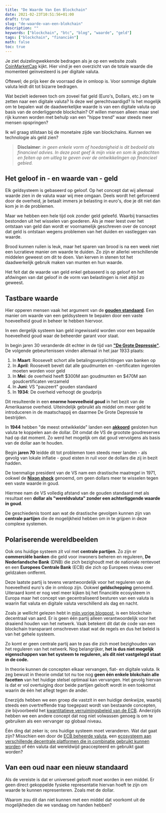 ```yaml
---
title: "De Waarde Van Een Blockchain"
date: 2021-02-23T10:51:56+01:00
draft: true
slug: "de-waarde-van-een-blokchain"
description: ""
keywords: ["blockchain", "btc", "blog", "waarde", "geld"]
tags: ["blockchain", "financiën"]
math: false
toc: true
---
```


Je ziet duizelingwekkende bedragen als je op een website zoals [CoinMarketCap](https://coinmarketcap.com/ "CoinMarketCap") kijkt. Hier vind je een overzicht van de totale waarde die momenteel geïnvesteerd is per digitale valuta. 

Oftewel; de prijs keer de voorraad die in omloop is. Voor sommige digitale valuta leidt dit tot bizarre bedragen. 

Wat bezielt iedereen toch om zoveel fiat geld (Euro's, Dollars, etc.) om te zetten naar een digitale valuta? Is deze wel gerechtvaardigd? Is het mogelijk om te bepalen wat de daadwerkelijke waarde is van een digitale valuta op basis van de onderliggende blockchain? Of willen mensen alleen maar snel rijk kunnen worden met behulp van een "hippe trend" waar steeds meer mensen opspringen?

Ik wil graag stilstaan bij de monetaire zijde van blockchains. Kunnen we technologie als geld zien?

> **Disclaimer**: *in geen enkele vorm of hoedanigheid is dit bedoeld als financieel advies. In deze post geef ik mijn visie en som ik gedachten en feiten op om uitleg te geven over de ontwikkelingen op financieel gebied.*

## Het geloof in - en waarde van - geld

Elk geldsysteem is gebaseerd op geloof. Op het concept dat wij allemaal waarde zien in de valuta waar wij mee omgaan. Deels wordt het geforceerd door de overheid, je betaalt immers je belasting in euro's, doe je dit niet dan kom je in de problemen.

Maar we hebben een hele tijd ook zonder geld geleefd. Waarbij transacties bestonden uit het wisselen van goederen. Als je meer leest over het ontstaan van geld dan wordt er voornamelijk geschreven over de concept dat geld is ontstaan wegens problemen van het duiden en vastleggen van waarde.

Brood kunnen ruilen is leuk, maar het sparen van brood is na een week niet een lucratieve manier om waarde te duiden. Zo zijn er allerlei verschillende middelen geweest om dit te doen. Van kerven in stenen tot het daadwerkelijk gebruik maken van munten en hun waarde.

Het feit dat de waarde van geld enkel gebaseerd is op geloof en het afdwingen van dat geloof in de vorm van belastingen is niet altijd zo geweest.

## Tastbare waarde

Hier opperen mensen vaak het argument van de [**gouden standaard**](https://www.thebalance.com/what-is-the-history-of-the-gold-standard-3306136). Een manier om waarde van een geldsysteem te bepalen door een vaste hoeveelheid goud in beheer te hebben hiervoor. 

In een dergelijk systeem kan geld ingewisseld worden voor een bepaalde hoeveelheid goud waar de beheerder garant voor staat.

In begin jaren 30 veranderde dit echter in de tijd van [**"De Grote Depressie"**](https://www.britannica.com/event/Great-Depression). De volgende gebeurtenissen vinden allemaal in het jaar 1933 plaats:

1. In **Maart**: Roosevelt schort alle betalingsverplichtingen van banken op
2. In **April**: Roosevelt bevelt dat alle goudmunten en -certificaten ingerolen moeten worden voor geld
3. In **Mei**: de overheid heeft $300M aan goudmunten en $470M aan goudcertificaten verzameld
4. In **Juni**: VS "pauzeert" gouden standaard
5. In **1934**: De overheid verhoogt de goudprijs

Dit resulteerde in een **enorme hoeveelheid goud** in het bezit van de Amerikaanse overheid. Uiteindelijk gebruikt als middel om meer geld te introduceren in de maatschappij en daarmee De Grote Depressie te bestrijden.

In **1944** hebben "de meest ontwikkelde" landen een [**akkoord**](https://www.investopedia.com/terms/b/brettonwoodsagreement.asp) gesloten hun valuta te koppelen aan de dollar. Dit omdat de VS de grootste goudreserves had op dat moment. Zo werd het mogelijk om dat goud vervolgens als basis van de dollar aan te houden.

Begin **jaren 70** leidde dit tot problemen toen steeds meer landen - als gevolg van lokale inflatie - goud eisten in ruil voor de dollars die zij in bezit hadden. 

De toenmalige president van de VS nam een drastische maatregel in 1971, ookwel de [**Nixon shock**](https://isgeschiedenis.nl/nieuws/de-nixon-shock-america-first-in-de-jaren-70) genoemd, om geen dollars meer te wisselen tegen een vaste waarde in goud.

Hiermee nam de VS volledig afstand van de gouden standaard met als resultaat een **dollar als "wereldvaluta" zonder een achterliggende waarde in goud**.

De geschiedenis toont aan wat de drastische gevolgen kunnen zijn van **centrale partijen** die de mogelijkheid hebben om in te grijpen in deze complexe systemen.

## Polariserende wereldbeelden

Ook ons huidige systeem zit vol met **centrale partijen**. Zo zijn er **commerciële banken** die geld voor inwoners beheren en reguleren, **De Nederlandsche Bank** (DNB) die zich bezighoudt met de nationale rentevoet en een **Europees Centrale Bank** (ECB) die zich op Europees niveau over geldzaken ontfermt.

Deze laatste partij is tevens verantwoordelijk voor het reguleren van de hoeveelheid euro's die in omloop zijn. Ookwel **geldschepping** genoemd. Uiteraard komt er nog veel meer kijken bij het financiële ecosysteem in Europa maar het concept van gecentraliseerd besturen van een valuta is waarin fiat valuta en digitale valuta verschillend als dag en nacht.

Zoals je wellicht gelezen hebt in [mijn vorige blogpost](), is een blockchain decentraal van aard. Er is geen één partij alleen verantwoordelijk voor het draaiend houden van het netwerk. Vaak betekent dit dat de code van een blockchain transparant omschreven staat wat de regels en dus het beleid is van het gehele systeem.

Zo komt er geen centrale partij aan te pas die zich moet bezighouden van het reguleren van het netwerk. Nog belangrijker, **het is dus niet mogelijk eigenschappen van het systeem te reguleren, als dit niet vastgelegd staat in de code.**

In theorie kunnen de concepten elkaar vervangen, fiat- en digitale valuta. Ik zeg bewust in theorie omdat tot nu toe nog **geen één enkele blokchain alle facetten** van het huidige stelsel optimaal kan vervangen. Het gevolg hiervan is dat er vol overtuiging door beide partijen gelooft wordt in een toekomst waarin de één het aflegt tegen de ander.

Enerzijds hebben we een groep die vastzit in een huidige denkwijze, waarbij steeds een overtreffende trap toegepast wordt van bestaande concepten, zie bijvoorbeeld het [kwantitatieve verruimingsbeleid van de ECB](https://www.ecb.europa.eu/explainers/show-me/html/app_infographic.nl.html). Anderzijds hebben we een andere concept dat nog niet volwassen genoeg is om te gebruiken als een vervanger op globaal niveau.

Één ding dat zeker is; ons huidige systeem moet veranderen. Wat dat gaat zijn? Misschien een door de [ECB beheerde valuta](https://www.ecb.europa.eu/home/search/html/central_bank_digital_currencies_cbdc.en.html), een [ecosysteem aan verschillende decentrale platformen die in combinatie gebruikt kunnen worden](https://www.forbes.com/sites/philippsandner/2021/02/22/decentralized-finance-will-change-your-understanding-of-financial-systems/?sh=30378d675b52) of één valuta dat wereldwijd geaccepteerd en gebruikt gaat worden?

## Van een oud naar een nieuw standaard

Als de vereiste is dat er universeel gelooft moet worden in een middel. Er geen direct gekoppelde fysieke representatie hiervan hoeft te zijn om waarde te kunnen representeren. Zoals met de dollar. 

Waarom zou dit dan niet kunnen met een middel dat voorkomt uit de mogelijkheden die we vandaag om handen hebben?